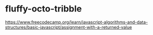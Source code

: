 # fluffy-octo-tribble
https://www.freecodecamp.org/learn/javascript-algorithms-and-data-structures/basic-javascript/assignment-with-a-returned-value
